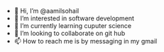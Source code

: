 - 👋 Hi, I’m @aamilsohail
- 👀 I’m interested in software development
- 🌱 I’m currently learning cuputer science
- 💞️ I’m looking to collaborate on git hub
- 📫 How to reach me is by messaging in my gmail 

<!---
aamilsohail/aamilsohail is a ✨ special ✨ repository because its `README.md` (this file) appears on your GitHub profile.
You can click the Preview link to take a look at your changes.
--->
